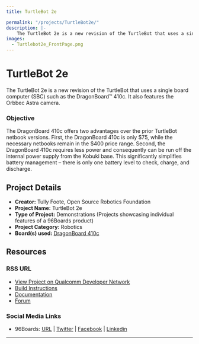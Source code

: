 ```yaml
---
title: TurtleBot 2e

permalink: "/projects/TurtleBot2e/"
description: |-
    The TurtleBot 2e is a new revision of the TurtleBot that uses a single board computer (SBC) such as the DragonBoard™ 410c. It also features the Orbbec Astra camera.
images:
  - Turtlebot2e_FrontPage.png
---
```

# TurtleBot 2e

The TurtleBot 2e is a new revision of the TurtleBot that uses a single board computer (SBC) such as the DragonBoard™ 410c. It also features the Orbbec Astra camera.

### Objective

The DragonBoard 410c offers two advantages over the prior TurtleBot netbook versions. First, the DragonBoard 410c is only $75, while the necessary netbooks remain in the $400 price range. Second, the DragonBoard 410c requires less power and consequently can be run off the internal power supply from the Kobuki base. This significantly simplifies battery management – there is only one battery level to check, charge, and discharge.

## Project Details

- **Creator:** Tully Foote, Open Source Robotics Foundation
- **Project Name:** TurtleBot 2e
- **Type of Project:** Demonstrations (Projects showcasing individual features of a 96Boards product)
- **Project Category:** Robotics
- **Board(s) used:** [DragonBoard 410c](https://www.96boards.org/product/dragonboard410c/)

## Resources

### RSS URL

- [View Project on Qualcomm Developer Network](https://developer.qualcomm.com/project/turtlebot-2e)
- [Build Instructions](https://github.com/turtlebot/turtlebot2e/releases/download/0.0.1/turtlebot2e.pdf)
- [Documentation](https://github.com/turtlebot/turtlebot2e)
- [Forum](http://discourse.ros.org/t/turtlebot2e/307)

### Social Media Links

- 96Boards: [URL](https://www.96boards.org/) &#124; [Twitter](https://twitter.com/96boards) &#124; [Facebook](https://www.facebook.com/96Boards) &#124; [Linkedin](https://www.linkedin.com/showcase/6637095/)

***
